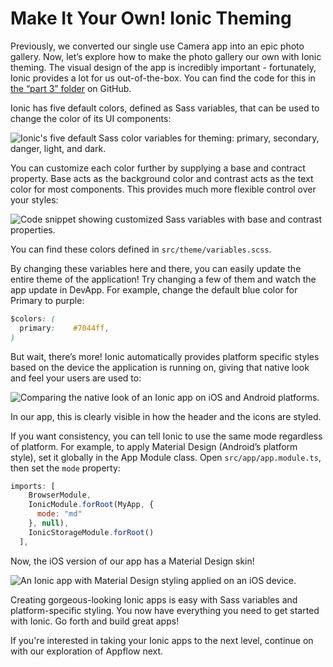 # Make It Your Own! Ionic Theming

Previously, we converted our single use Camera app into an epic photo gallery. Now, let’s explore how to make the photo gallery our own with Ionic theming. The visual design of the app is incredibly important - fortunately, Ionic provides a lot for us out-of-the-box. You can find the code for this in [the “part 3” folder](https://github.com/ionic-team/photo-gallery-tutorial-ionic3/tree/master/part3) on GitHub.

Ionic has five default colors, defined as Sass variables, that can be used to change the color of its UI components:

![Ionic's five default Sass color variables for theming: primary, secondary, danger, light, and dark.](/img/guides/first-app-v3/v3-theming.png 'Default Ionic Sass Variables')

You can customize each color further by supplying a base and contract property. Base acts as the background color and contrast acts as the text color for most components. This provides much more flexible control over your styles:

![Code snippet showing customized Sass variables with base and contrast properties.](/img/guides/first-app-v3/v3-themeColors.png 'Customized Ionic Sass Variables')

You can find these colors defined in `src/theme/variables.scss`.

By changing these variables here and there, you can easily update the entire theme of the application! Try changing a few of them and watch the app update in DevApp. For example, change the default blue color for Primary to purple:

```Css
$colors: (
  primary:    #7044ff,
)
```

But wait, there’s more! Ionic automatically provides platform specific styles based on the device the application is running on, giving that native look and feel your users are used to:

![Comparing the native look of an Ionic app on iOS and Android platforms.](/img/guides/first-app-v3/ion-lab-comparison.png 'Ionic Platform Specific Styles Comparison')

In our app, this is clearly visible in how the header and the icons are styled.

If you want consistency, you can tell Ionic to use the same mode regardless of platform. For example, to apply Material Design (Android’s platform style), set it globally in the App Module class. Open `src/app/app.module.ts`, then set the `mode` property:

```Javascript
imports: [
    BrowserModule,
    IonicModule.forRoot(MyApp, {
      mode: "md"
    }, null),
    IonicStorageModule.forRoot()
  ],
```

Now, the iOS version of our app has a Material Design skin!

![An Ionic app with Material Design styling applied on an iOS device.](/img/guides/first-app-v3/ion-lab-md-styling.png 'Ionic Material Design Styling on iOS')

Creating gorgeous-looking Ionic apps is easy with Sass variables and platform-specific styling. You now have everything you need to get started with Ionic. Go forth and build great apps!

If you're interested in taking your Ionic apps to the next level, continue on with our exploration of Appflow next.
